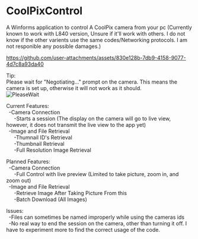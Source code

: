 # CoolPixControl
A Winforms application to control A CoolPix camera from your pc (Currently known to work with L840 version, Unsure if it'll work with others. I do not know if the other varients use the same codes/Networking protocols. I am not responible any possible damages.)




https://github.com/user-attachments/assets/830e128b-7db9-4158-9077-4d7c8a93da40





Tip:<br/>
Please wait for "Negotiating..." prompt on the camera. This means the camera is set up, otherwise it will not work as it should.<br/>
![PleaseWait](https://github.com/user-attachments/assets/8cd90fae-9ece-4287-88b9-29da3531ffbf)
<br/>

Current Features:<br/>
&ensp;-Camera Connection<br/>
&ensp;&ensp;&ensp;-Starts a session (The display on the camera will go to live view, however, it does not transmit the live view to the app yet)<br/>
&ensp;-Image and File Retrieval<br/>
&ensp;&ensp;&ensp;-Thumnail ID's Retrieval<br/>
&ensp;&ensp;&ensp;-Thumbnail Retrieval<br/>
&ensp;&ensp;&ensp;-Full Resolution Image Retrieval<br/>

Planned Features:<br/>
&ensp;-Camera Connection<br/>
&ensp;&ensp;&ensp;-Full Control with live preview (Limited to take picture, zoom in, and zoom out)<br/>
&ensp;-Image and File Retrieval<br/>
&ensp;&ensp;&ensp;-Retrieve Image After Taking Picture From this<br/>
&ensp;&ensp;&ensp;-Batch Download (All Images)<br/>



Issues:<br/>
&ensp;-Files can sometimes be named improperly while using the cameras ids<br/>
&ensp;-No real way to end the session on the camera, other than turning it off. I have to experiment more to find the correct usage of the code.
